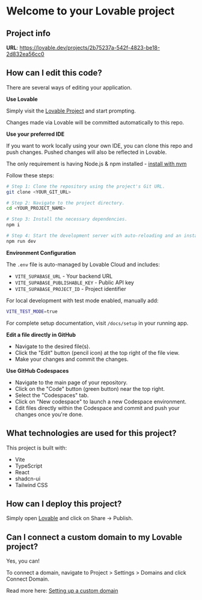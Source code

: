 # Welcome to your Lovable project

## Project info

**URL**: https://lovable.dev/projects/2b75237a-542f-4823-be18-2d832ea56cc0

## How can I edit this code?

There are several ways of editing your application.

**Use Lovable**

Simply visit the [Lovable Project](https://lovable.dev/projects/2b75237a-542f-4823-be18-2d832ea56cc0) and start prompting.

Changes made via Lovable will be committed automatically to this repo.

**Use your preferred IDE**

If you want to work locally using your own IDE, you can clone this repo and push changes. Pushed changes will also be reflected in Lovable.

The only requirement is having Node.js & npm installed - [install with nvm](https://github.com/nvm-sh/nvm#installing-and-updating)

Follow these steps:

```sh
# Step 1: Clone the repository using the project's Git URL.
git clone <YOUR_GIT_URL>

# Step 2: Navigate to the project directory.
cd <YOUR_PROJECT_NAME>

# Step 3: Install the necessary dependencies.
npm i

# Step 4: Start the development server with auto-reloading and an instant preview.
npm run dev
```

**Environment Configuration**

The `.env` file is auto-managed by Lovable Cloud and includes:
- `VITE_SUPABASE_URL` - Your backend URL
- `VITE_SUPABASE_PUBLISHABLE_KEY` - Public API key
- `VITE_SUPABASE_PROJECT_ID` - Project identifier

For local development with test mode enabled, manually add:
```sh
VITE_TEST_MODE=true
```

For complete setup documentation, visit `/docs/setup` in your running app.

**Edit a file directly in GitHub**

- Navigate to the desired file(s).
- Click the "Edit" button (pencil icon) at the top right of the file view.
- Make your changes and commit the changes.

**Use GitHub Codespaces**

- Navigate to the main page of your repository.
- Click on the "Code" button (green button) near the top right.
- Select the "Codespaces" tab.
- Click on "New codespace" to launch a new Codespace environment.
- Edit files directly within the Codespace and commit and push your changes once you're done.

## What technologies are used for this project?

This project is built with:

- Vite
- TypeScript
- React
- shadcn-ui
- Tailwind CSS

## How can I deploy this project?

Simply open [Lovable](https://lovable.dev/projects/2b75237a-542f-4823-be18-2d832ea56cc0) and click on Share -> Publish.

## Can I connect a custom domain to my Lovable project?

Yes, you can!

To connect a domain, navigate to Project > Settings > Domains and click Connect Domain.

Read more here: [Setting up a custom domain](https://docs.lovable.dev/features/custom-domain#custom-domain)
